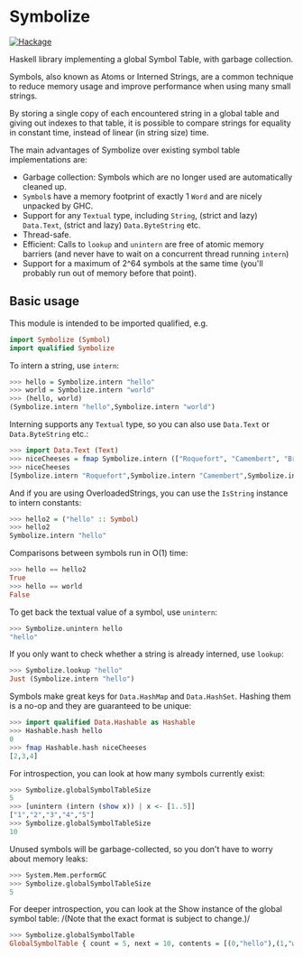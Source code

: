 # Symbolize
[![Hackage](http://img.shields.io/hackage/v/symbolize.svg)](https://hackage.haskell.org/package/symbolize)

Haskell library implementing a global Symbol Table, with garbage collection.

Symbols, also known as Atoms or Interned Strings, are a common technique
to reduce memory usage and improve performance when using many small strings.

By storing a single copy of each encountered string in a global table and giving out indexes to that table,
it is possible to compare strings for equality in constant time, instead of linear (in string size) time.

The main advantages of Symbolize over existing symbol table implementations are:

- Garbage collection: Symbols which are no longer used are automatically cleaned up.
- `Symbol`s have a memory footprint of exactly 1 `Word` and are nicely unpacked by GHC.
- Support for any `Textual` type, including `String`, (strict and lazy) `Data.Text`, (strict and lazy) `Data.ByteString` etc.
- Thread-safe.
- Efficient: Calls to `lookup` and `unintern` are free of atomic memory barriers (and never have to wait on a concurrent thread running `intern`)
- Support for a maximum of 2^64 symbols at the same time (you'll probably run out of memory before that point).

## Basic usage

This module is intended to be imported qualified, e.g.


```haskell
import Symbolize (Symbol)
import qualified Symbolize
```

To intern a string, use `intern`:

```haskell
>>> hello = Symbolize.intern "hello"
>>> world = Symbolize.intern "world"
>>> (hello, world)
(Symbolize.intern "hello",Symbolize.intern "world")
```

Interning supports any `Textual` type, so you can also use `Data.Text` or `Data.ByteString` etc.:

```haskell
>>> import Data.Text (Text)
>>> niceCheeses = fmap Symbolize.intern (["Roquefort", "Camembert", "Brie"] :: [Text])
>>> niceCheeses
[Symbolize.intern "Roquefort",Symbolize.intern "Camembert",Symbolize.intern "Brie"]
```

And if you are using OverloadedStrings, you can use the `IsString` instance to intern constants:

```haskell
>>> hello2 = ("hello" :: Symbol)
>>> hello2
Symbolize.intern "hello"
```

Comparisons between symbols run in O(1) time:

```haskell
>>> hello == hello2
True
>>> hello == world
False
```

To get back the textual value of a symbol, use `unintern`:

```haskell
>>> Symbolize.unintern hello
"hello"
```

If you only want to check whether a string is already interned, use `lookup`:

```haskell
>>> Symbolize.lookup "hello"
Just (Symbolize.intern "hello")
```

Symbols make great keys for `Data.HashMap` and `Data.HashSet`.
Hashing them is a no-op and they are guaranteed to be unique:

```haskell
>>> import qualified Data.Hashable as Hashable
>>> Hashable.hash hello
0
>>> fmap Hashable.hash niceCheeses
[2,3,4]
```

For introspection, you can look at how many symbols currently exist:

```haskell
>>> Symbolize.globalSymbolTableSize
5
>>> [unintern (intern (show x)) | x <- [1..5]]
["1","2","3","4","5"]
>>> Symbolize.globalSymbolTableSize
10
```

Unused symbols will be garbage-collected, so you don't have to worry about memory leaks:

```haskell
>>> System.Mem.performGC
>>> Symbolize.globalSymbolTableSize
5
```

For deeper introspection, you can look at the Show instance of the global symbol table:
/(Note that the exact format is subject to change.)/

```haskell
>>> Symbolize.globalSymbolTable
GlobalSymbolTable { count = 5, next = 10, contents = [(0,"hello"),(1,"world"),(2,"Roquefort"),(3,"Camembert"),(4,"Brie")] }
```